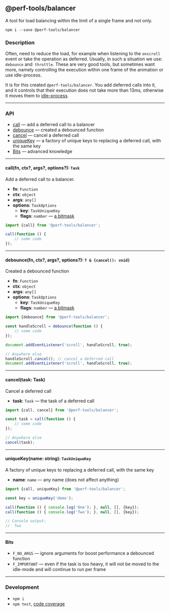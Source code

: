 @perf-tools/balancer
--------------------
A tool for load balancing within the limit of a single frame and not only.

```
npm i --save @perf-tools/balancer
```

### Description
Often, need to reduce the load, for example when listening to the `onscroll`
event or take the operation as deferred. Usually, in such a situation we use:
`debounce` and` throttle`. These are very good tools, but sometimes want more,
namely controlling the execution within one frame of the animation or use idle-process.

It is for this created `@perf-tools/balancer`. You add deferred calls into it,
and it controls that their execution does not take more than 13ms, otherwise it
moves them to [idle-process](https://developer.mozilla.org/en-US/docs/Web/API/Window/requestIdleCallback).


---


### API

 - [call](#call) — add a deferred call to a balancer
 - [debounce](#debounce) — created a debounced function
 - [cancel](#cancel) — cancel a deferred call
 - [uniqueKey](#uniqueKey) — a factory of unique keys to replacing a deferred call, with the same key
 - [Bits](#bits) — advanced knowledge

---

<a name="call"></a>
#### call(fn, ctx?, args?, options?): `Task`
Add a deferred call to a balancer.

 - **fn**: `Function`
 - **ctx**: `object`
 - **args**: `any[]`
 - **options**: `TaskOptions`
   - **key**: `TaskUniqueKey`
   - **flags**: `number` — [a bitmask](#bits)

```ts
import {call} from '@perf-tools/balancer';

call(function () {
	// some code
});
```

---

<a name="debounce"></a>
#### debounce<T>(fn, ctx?, args?, options?): `T & {cancel(): void}`
Created a debounced function

 - **fn**: `Function`
 - **ctx**: `object`
 - **args**: `any[]`
 - **options**: `TaskOptions`
   - **key**: `TaskUniqueKey`
   - **flags**: `number` — [a bitmask](#bits)


```ts
import {debounce} from '@perf-tools/balancer';

const handleScroll = debounce(function () {
	// some code
});

document.addEventListener('scroll', handleScroll, true);

// Anywhere else
handleScroll.cancel(); // cancel a deferred call
document.addEventListener('scroll', handleScroll, true);
```

---

<a name="cancel"></a>
#### cancel(task: Task)
Cancel a deferred call

 - **task**: `Task` — the task of a deferred call

```ts
import {call, cancel} from '@perf-tools/balancer';

const task = call(function () {
	// some code
});

// Anywhere else
cancel(task);
```

---

<a name="uniqueKey"></a>
#### uniqueKey(name: string): `TaskUniqueKey`
A factory of unique keys to replacing a deferred call, with the same key

 - **name**: `name` — any name (does not affect anything)

```ts
import {call, uniqueKey} from '@perf-tools/balancer';

const key = uniqueKey('demo');

call(function () { console.log('One'); }, null, [], {key});
call(function () { console.log('Two'); }, null, [], {key});

// Console output:
//  Two
```

---

<a name="bits"></a>
#### Bits

 - `F_NO_ARGS` — ignore arguments for boost performance a debounced function
 - `F_IMPORTANT` — even if the task is too heavy, it will not be moved to the idle-mode and will continue to run per frame

---


### Development

 - `npm i`
 - `npm test`, [code coverage](./coverage/lcov-report/index.html)

